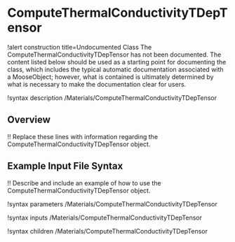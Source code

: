 # ComputeThermalConductivityTDepTensor

!alert construction title=Undocumented Class
The ComputeThermalConductivityTDepTensor has not been documented. The content listed below should be used as a starting point for
documenting the class, which includes the typical automatic documentation associated with a
MooseObject; however, what is contained is ultimately determined by what is necessary to make the
documentation clear for users.

!syntax description /Materials/ComputeThermalConductivityTDepTensor

## Overview

!! Replace these lines with information regarding the ComputeThermalConductivityTDepTensor object.

## Example Input File Syntax

!! Describe and include an example of how to use the ComputeThermalConductivityTDepTensor object.

!syntax parameters /Materials/ComputeThermalConductivityTDepTensor

!syntax inputs /Materials/ComputeThermalConductivityTDepTensor

!syntax children /Materials/ComputeThermalConductivityTDepTensor
